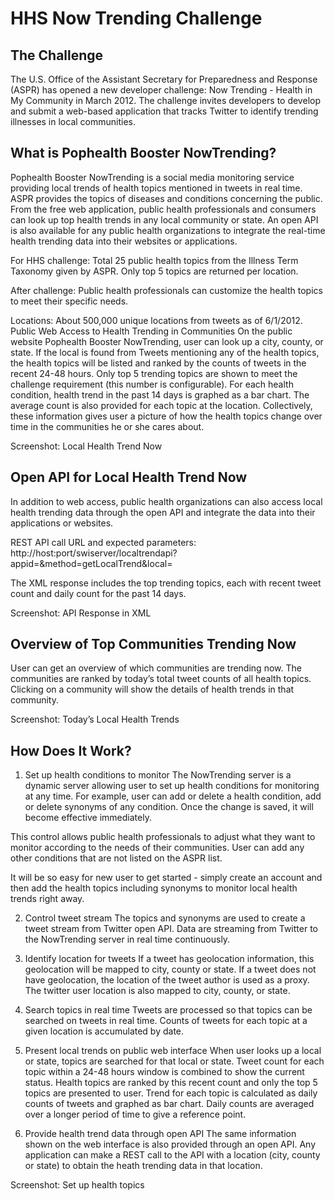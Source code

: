 # HHS Now Trending Challenge #

## The Challenge ##
The U.S. Office of the Assistant Secretary for Preparedness and Response (ASPR) has opened a new developer challenge: Now Trending - Health in My Community in March 2012.  The challenge invites developers to develop and submit a web-based application that tracks Twitter to identify trending illnesses in local communities.

## What is Pophealth Booster NowTrending? ##
Pophealth Booster NowTrending is a social media monitoring service providing local trends of health topics mentioned in tweets in real time. ASPR provides the topics of diseases and conditions concerning the public. From the free web application, public health professionals and consumers can look up top health trends in any local community or state. An open API is also available for any public health organizations to integrate the real-time health trending data into their websites or applications.

For HHS challenge: Total 25 public health topics from the Illness Term Taxonomy given by ASPR. Only top 5 topics are returned per location.

After challenge: Public health professionals can customize the health topics to meet their specific needs.

Locations:  About 500,000 unique locations from tweets as of 6/1/2012.
Public Web Access to Health Trending in Communities
On the public website Pophealth Booster NowTrending, user can look up a city, county, or state. If the local is found from Tweets mentioning any of the health topics, the health topics will be listed and ranked by the counts of tweets in the recent 24-48 hours. Only top 5 trending topics are shown to meet the challenge requirement (this number is configurable). For each health condition, health trend in the past 14 days is graphed as a bar chart. The average count is also provided for each topic at the location. Collectively, these information gives user a picture of how the health topics change over time in the communities he or she cares about.

Screenshot: Local Health Trend Now

## Open API for Local Health Trend Now ##
In addition to web access, public health organizations can also access local health trending data through the open API and integrate the data into their applications or websites.

REST API call URL and expected parameters:
http://host:port/swiserver/localtrendapi?appid=&method=getLocalTrend&local=

The XML response includes the top trending topics, each with recent tweet count and daily count for the past 14 days.

Screenshot: API Response in XML

## Overview of Top Communities Trending Now ##
User can get an overview of which communities are trending now. The communities are ranked by today’s total tweet counts of all health topics. Clicking on a community will show the details of health trends in that community.

Screenshot: Today’s Local Health Trends

## How Does It Work? ##

1. Set up health conditions to monitor
The NowTrending server is a dynamic server allowing user to set up health conditions for monitoring at any time.  For example, user can add or delete a health condition, add or delete synonyms of any condition. Once the change is saved, it will become effective immediately.

This control allows public health professionals to adjust what they want to monitor according to the needs of their communities.  User can add any other conditions that are not listed on the ASPR list.

It will be so easy for new user to get started - simply create an account and then add the health topics including synonyms to monitor local health trends right away.

2. Control tweet stream
The topics and synonyms are used to create a tweet stream from Twitter open API. Data are streaming from Twitter to the NowTrending server in real time continuously.

3. Identify location for tweets
If a tweet has geolocation information, this geolocation will be mapped to city, county or state.  If a tweet does not have geolocation, the location of the tweet author is used as a proxy.  The twitter user location is also mapped to city, county, or state.

4. Search topics in real time
Tweets are processed so that topics can be searched on tweets in real time. Counts of tweets for each topic at a given location is accumulated by date.

5. Present local trends on public web interface
When user looks up a local or state, topics are searched for that local or state. Tweet count for each topic within a 24-48 hours window is combined to show the current status. Health topics are ranked by this recent count and only the top 5 topics are presented to user. Trend for each topic is calculated as daily counts of tweets and graphed as bar chart.  Daily counts are averaged over a longer period of time to give a reference point.

6. Provide health trend data through open API
The same information shown on the web interface is also provided through an open API. Any application can make a REST call to the API with a location (city, county or state) to obtain the heath trending data in that location.

Screenshot: Set up health topics